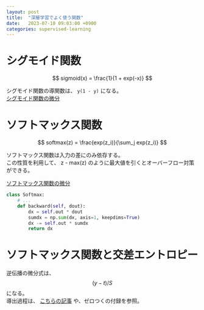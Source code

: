 ```yaml
---
layout: post
title:  "深層学習でよく使う関数"
date:   2023-07-10 09:03:00 +0900
categories: supervised-learning
---
```


# シグモイド関数

$$
sigmoid(x) = \frac{1}{1 + exp(-x)}
$$

シグモイド関数の導関数は、 `y(1 - y)` になる。  
[シグモイド関数の微分](https://qiita.com/yosshi4486/items/d111272edeba0984cef2)

# ソフトマックス関数

$$
softmax(z) = \frac{exp(z_i)}{\sum_j exp(z_i)}
$$

ソフトマックス関数は入力の差にのみ依存する。  
この性質を利用して、 z - max(z) のように最大値を引くとオーバーフロー対策ができる。  
  
[ソフトマックス関数の微分](https://qiita.com/hatahataDev/items/4f4c744a534f475ce263)  

```py
class Softmax:
    # ...
    def backward(self, dout):
        dx = self.out * dout
        sumdx = np.sum(dx, axis=1, keepdims=True)
        dx -= self.out * sumdx
        return dx
```

# ソフトマックス関数と交差エントロピー

逆伝播の微分式は、 $$(y -t) / S$$ になる。  
導出過程は、 [こちらの記事](https://www.anarchive-beta.com/entry/2020/08/06/180000) や、ゼロつくの付録を参照。